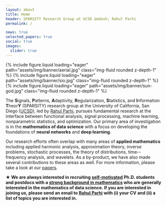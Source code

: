 ```yaml
---
layout: about
title: Home
header: SPARSITY Research Group at UCSD &mdash; Rahul Parhi
permalink: /

news: true
selected_papers: true
social: true
images:
  slider: true
---
```


<swiper-container keyboard="true" navigation="true" pagination="true" pagination-clickable="true" pagination-dynamic-bullets="true" rewind="true" autoplay=true>
  <swiper-slide>{% include figure.liquid loading="eager" path="assets/img/banner/aerial.jpg" class="img-fluid rounded z-depth-1" %}</swiper-slide>
  <swiper-slide>{% include figure.liquid loading="eager" path="assets/img/banner/sio.jpg" class="img-fluid rounded z-depth-1" %}</swiper-slide>
  <swiper-slide>{% include figure.liquid loading="eager" path="assets/img/banner/sun-god.jpg" class="img-fluid rounded z-depth-1" %}</swiper-slide>
</swiper-container>

The **S**ignals, **P**atterns, **A**daptivity, **R**egularization,
**S**tatistics, and **I**nformation **T**heor**Y** (SPARSITY) research group at
the University of California, San Diego ([UCSD](https://ucsd.edu/)), led by
[Rahul Parhi](/rahul/), pursues fundamental research at the interface
between functional analysis, signal processing, machine learning, nonparametric
statistics, and optimization. Our primary area of investigation is in the
**mathematics of data science** with a focus on developing the foundations of
**neural networks** and **deep learning**.

Our research efforts often overlap with many areas of **applied mathematics**
including applied harmonic analysis, approximation theory, inverse problems,
stochastic processes, the theory of distributions, time--frequency analysis, and
wavelets. As a by-product, we have also made several contributions to these
areas as well. For more information, please take a look at our
[papers](/papers/).

**&#9733; We are always interested in recruiting <ins>self-motivated</ins> Ph.D.
students and postdocs with a <ins>strong background in mathematics</ins> who are
generally interested in the mathematics of data science. If you are interested
in joining us, please send an email to [Rahul Parhi](/rahul/) with (i)
your CV and (ii) a list of topics you are interested in.**
